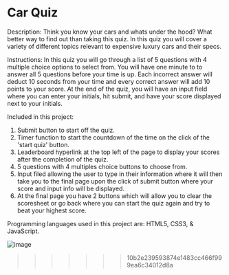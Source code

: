 # Car Quiz

Description: Think you know your cars and whats under the hood? What better way to find out than taking this quiz. In this quiz you will cover a variety of different topics relevant to expensive luxury cars and their specs.

Instructions: In this quiz you will go through a list of 5 questions with 4 multiple choice options to select from. You will have one minute to to answer all 5 questions before your time is up. Each incorrect answer will deduct 10 seconds from your time and every correct answer will add 10 points to your score. At the end of the quiz, you will have an input field where you can enter your initials, hit submit, and have your score displayed next to your initials.

Included in this project:

1. Submit button to start off the quiz.
2. Timer function to start the countdown of the time on the click of the 'start quiz' button.
3. Leaderboard hyperlink at the top left of the page to display your scores after the completion of the quiz.
4. 5 questions with 4 multiples choice buttons to choose from.
5. Input filed allowing the user to type in their information where it will then take you to the final page upon the click of submit button where your score and input info will be displayed.
6. At the final page you have 2 buttons which will allow you to clear the scoresheet or go back where you can start the quiz again and try to beat your highest score.

Programming languages used in this project are: HTML5, CSS3, & JavaScript.

![image](https://user-images.githubusercontent.com/71519918/98501160-0bf18500-2214-11eb-8d68-5400780c5b7b.png)
>>>>>>> 10b2e239593874e1483cc466f999ea6c34012d8a
